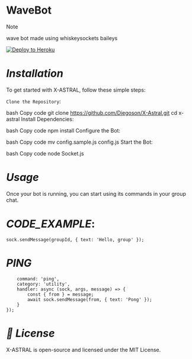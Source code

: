 # WaveBot

> [!NOTE]
> wave bot made using whiskeysockets baileys

[![Deploy to Heroku](https://www.herokucdn.com/deploy/button.svg)](https://heroku.com/deploy?template=https://github.com/Diegoson/X-Astral)

# *Installation*
To get started with X-ASTRAL, follow these simple steps:

```Clone the Repository```:

bash
Copy code
git clone https://github.com/Diegoson/X-Astral.git
cd x-astral
Install Dependencies:

bash
Copy code
npm install
Configure the Bot:

bash
Copy code
mv config.sample.js config.js
Start the Bot:

bash
Copy code
node Socket.js
# *Usage*
Once your bot is running, you can start using its commands in your group chat.

# *CODE_EXAMPLE*:

```sock.sendMessage(groupId, { text: 'Hello, group' });```

# *PING*
```Meta({
    command: 'ping',
    category: 'utility',
    handler: async (sock, args, message) => {
        const { from } = message;
        await sock.sendMessage(from, { text: 'Pong' });
    }
});
```

# *📄 License*
X-ASTRAL is open-source and licensed under the MIT License.
